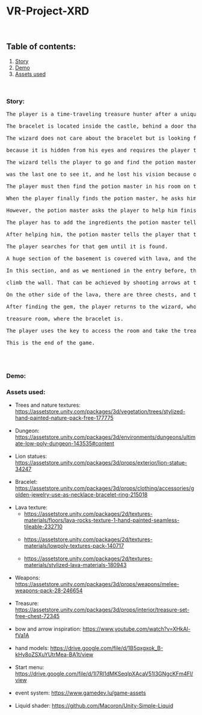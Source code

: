 # VR-Project-XRD

<br/>

## Table of contents:
1. [Story](#story)
2. [Demo](#demo)
3. [Assets used](#assets-used)

<br/>

### Story: <br/>
<pre>
The player is a time-traveling treasure hunter after a unique bracelet of great value. 
 
The bracelet is located inside the castle, behind a door that only the castle wizard has the key to.
 
The wizard does not care about the bracelet but is looking for a magical gem he lost and can't find 

because it is hidden from his eyes and requires the player to give it to him.
 
The wizard tells the player to go and find the potion master for information since the potion master 

was the last one to see it, and he lost his vision because of it. 
 
The player must then find the potion master in his room on the lower level. 
 
When the player finally finds the potion master, he asks him for information.
 
However, the potion master asks the player to help him finish his soup first.

The player has to add the ingredients the potion master tells him to add to the soup.

After helping him, the potion master tells the player that the gem is located somewhere in the castle. 
 
The player searches for that gem until it is found. 
 
A huge section of the basement is covered with lava, and the player has to find a creative way to cross it. 
 
In this section, and as we mentioned in the entry before, the player has to utilize his bow and arrows to 

climb the wall. That can be achieved by shooting arrows at the wall and using them to climb to the other side.

On the other side of the lava, there are three chests, and the gem is in one of them. 

After finding the gem, the player returns to the wizard, who manifests the key for the player in front of the

treasure room, where the bracelet is. 

The player uses the key to access the room and take the treasure. 

This is the end of the game.
 </pre>
<br/>


### Demo:


### Assets used: <br/>
* Trees and nature textures: https://assetstore.unity.com/packages/3d/vegetation/trees/stylized-hand-painted-nature-pack-free-177775 <br/> <br/>
* Dungeon: https://assetstore.unity.com/packages/3d/environments/dungeons/ultimate-low-poly-dungeon-143535#content <br/> <br/>
* Lion statues: https://assetstore.unity.com/packages/3d/props/exterior/lion-statue-34247 <br/> <br/>
* Bracelet: https://assetstore.unity.com/packages/3d/props/clothing/accessories/golden-jewelry-use-as-necklace-bracelet-ring-215018 <br/> <br/>
* Lava texture: <br/>
  * https://assetstore.unity.com/packages/2d/textures-materials/floors/lava-rocks-texture-1-hand-painted-seamless-tileable-232710 <br/> <br/>
  * https://assetstore.unity.com/packages/2d/textures-materials/lowpoly-textures-pack-140717 <br/> <br/>
  * https://assetstore.unity.com/packages/2d/textures-materials/stylized-lava-materials-180943 <br/> <br/>
* Weapons: https://assetstore.unity.com/packages/3d/props/weapons/melee-weapons-pack-28-246654 <br/> <br/>
* Treasure: https://assetstore.unity.com/packages/3d/props/interior/treasure-set-free-chest-72345 <br/> <br/>
* bow and arrow inspiration: https://www.youtube.com/watch?v=XHkAl-fVa1A <br/> <br/>
* hand models: https://drive.google.com/file/d/1B5qxgxok_B-kHy8oZSXuYUtrMea-BA1t/view <br/> <br/>
* Start menu: https://drive.google.com/file/d/1I7Rl1dMKSeqIpXAcaV51l3GNgcKFm4Fl/view <br/> <br/>
* event system: https://www.gamedev.lu/game-assets <br/> <br/>
* Liquid shader: https://github.com/Macoron/Unity-Simple-Liquid <br/>

